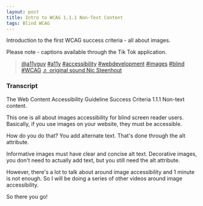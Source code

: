 ```yaml
---
layout: post
title: Intro to WCAG 1.1.1 Non-Text Content
tags: Blind WCAG
---
```

Introduction to the first WCAG success criteria - all about images.

Please note - captions available through the Tik Tok application.

<blockquote class="tiktok-embed" cite="https://www.tiktok.com/@a11yguy/video/7056863468338564358" data-video-id="7056863468338564358" style="max-width: 605px;min-width: 325px;" > <section> <a target="_blank" title="@a11yguy" href="https://www.tiktok.com/@a11yguy">@a11yguy</a> <a title="a11y" target="_blank" href="https://www.tiktok.com/tag/a11y">#a11y</a> <a title="accessibility" target="_blank" href="https://www.tiktok.com/tag/accessibility">#accessibility</a> <a title="webdevelopment" target="_blank" href="https://www.tiktok.com/tag/webdevelopment">#webdevelopment</a> <a title="images" target="_blank" href="https://www.tiktok.com/tag/images">#images</a> <a title="blind" target="_blank" href="https://www.tiktok.com/tag/blind">#blind</a> <a title="wcag" target="_blank" href="https://www.tiktok.com/tag/wcag">#WCAG</a> <a target="_blank" title="♬ original sound Nic Steenhout" href="https://www.tiktok.com/">♬ original sound Nic Steenhout</a> </section> </blockquote> <script async src="https://www.tiktok.com/embed.js"></script>

### Transcript

The Web Content Accessibility Guideline Success Criteria 1.1.1 Non-text content.

This one is all about images accessibility for blind screen reader users. Basically, if you use images on your website, they must be accessible.

How do you do that? You add alternate text. That's done through the alt attribute. 

Informative images must have clear and concise alt text. Decorative images, you don't need to actually add text, but you still need the alt attribute.

However, there's a lot to talk about around image accessibility and 1 minute is not enough. So I will be doing a series of other videos around image accessibility.

So there you go!
